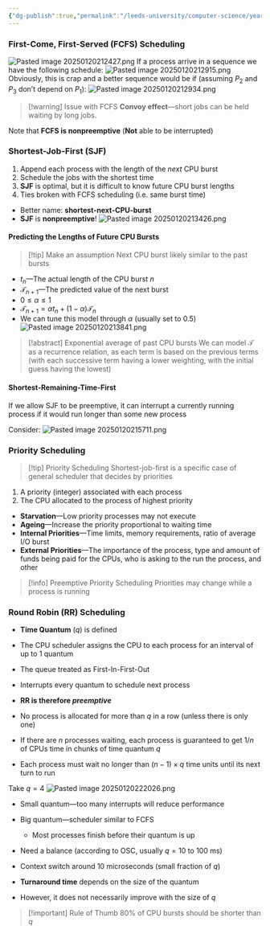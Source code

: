 ```yaml
---
{"dg-publish":true,"permalink":"/leeds-university/computer-science/year-2/operating-systems/revision/w7-scheduling/p3-scheduling-algorithms/"}
---
```



### First-Come, First-Served (FCFS) Scheduling
![Pasted image 20250120212427.png](/img/user/Leeds%20University/Computer%20Science/Year%202/Operating%20Systems/Revision/W7%20-%20Scheduling/images/Pasted%20image%2020250120212427.png)
If a process arrive in a sequence we have the following schedule:
![Pasted image 20250120212915.png](/img/user/Leeds%20University/Computer%20Science/Year%202/Operating%20Systems/Revision/W7%20-%20Scheduling/images/Pasted%20image%2020250120212915.png)
Obviously, this is crap and a better sequence would be if (assuming $P_{2}$ and $P_{3}$ don’t depend on $P_{1}$):
![Pasted image 20250120212934.png](/img/user/Leeds%20University/Computer%20Science/Year%202/Operating%20Systems/Revision/W7%20-%20Scheduling/images/Pasted%20image%2020250120212934.png)
>[!warning] Issue with FCFS
>**Convoy effect**—short jobs can be held waiting by long jobs.

Note that **FCFS is nonpreemptive** (**Not** able to be interrupted)
### Shortest-Job-First (SJF)
1. Append each process with the length of the *next* CPU burst
2. Schedule the jobs with the shortest time
3. **SJF** is optimal, but it is difficult to know future CPU burst lengths
4. Ties broken with FCFS scheduling (i.e. same burst time)

- Better name: **shortest-next-CPU-burst**
- **SJF** is **nonpreemptive**!
![Pasted image 20250120213426.png](/img/user/Leeds%20University/Computer%20Science/Year%202/Operating%20Systems/Revision/W7%20-%20Scheduling/images/Pasted%20image%2020250120213426.png)
#### Predicting the Lengths of Future CPU Bursts
>[!tip] Make an assumption
>Next CPU burst likely similar to the past bursts

- $t_{n}$—The actual length of the CPU burst $n$
- $\mathcal{T}_{n+1}$—The predicted value of the next burst
- $0\leq\alpha\leq1$
- $\mathcal{T}_{n+1}=\alpha t_{n}+(1-\alpha)\mathcal{T}_{n}$
- We can tune this model through $\alpha$ (usually set to $0.5$)
![Pasted image 20250120213841.png](/img/user/Leeds%20University/Computer%20Science/Year%202/Operating%20Systems/Revision/W7%20-%20Scheduling/images/Pasted%20image%2020250120213841.png)
>[!abstract] Exponential average of past CPU bursts
>We can model $\mathcal{T}$ as a recurrence relation, as each term is based on the previous terms (with each successive term having a lower weighting, with the initial guess having the lowest)

#### Shortest-Remaining-Time-First
If we allow SJF to be preemptive, it can interrupt a currently running process if it would run longer than some new process

Consider:
![Pasted image 20250120215711.png](/img/user/Leeds%20University/Computer%20Science/Year%202/Operating%20Systems/Revision/W7%20-%20Scheduling/images/Pasted%20image%2020250120215711.png)
### Priority Scheduling
>[!tip] Priority Scheduling
>Shortest-job-first is a specific case of general scheduler that decides by priorities

1. A priority (integer) associated with each process
2. The CPU allocated to the process of highest priority

- **Starvation**—Low priority processes may not execute
- **Ageing**—Increase the priority proportional to waiting time
- **Internal Priorities**—Time limits, memory requirements, ratio of average I/O burst
- **External Priorities**—The importance of the process, type and amount of  funds being paid for the CPUs, who is asking to the run the process, and other

>[!info] Preemptive Priority Scheduling
>Priorities may change while a process is running

### Round Robin (RR) Scheduling

- **Time Quantum** ($q$) is defined
- The CPU scheduler assigns the CPU to each process for an interval of up to $1$ quantum
- The queue treated as First-In-First-Out
- Interrupts every quantum to schedule next process
- **RR is therefore *preemptive***
- No process is allocated for more than $q$ in a row (unless there is only one)

- If there are $n$ processes waiting, each process is guaranteed to get $1/n$ of CPUs time in chunks of time quantum $q$
- Each process must wait no longer than $(n-1)\times q$ time units until its next turn to run

Take $q=4$
![Pasted image 20250120222026.png](/img/user/Leeds%20University/Computer%20Science/Year%202/Operating%20Systems/Revision/W7%20-%20Scheduling/images/Pasted%20image%2020250120222026.png)
- Small quantum—too many interrupts will reduce performance
- Big quantum—scheduler similar to FCFS
	- Most processes finish before their quantum is up
- Need a balance (according to OSC, usually $q=10$ to $100$ ms)
- Context switch around $10$ microseconds (small fraction of $q$)

- **Turnaround time** depends on the size of the quantum
- However, it does not necessarily improve with the size of $q$

>[!important] Rule of Thumb
>$80\%$ of CPU bursts should be shorter than $q$

